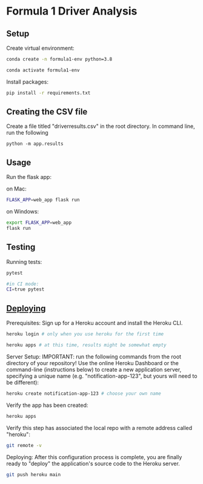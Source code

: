 # Formula 1 Driver Analysis

## Setup

Create virtual environment:

```sh
conda create -n formula1-env python=3.8
```

```sh
conda activate formula1-env
```

Install packages:

```sh
pip install -r requirements.txt
```

## Creating the CSV file

Create a file titled "driverresults.csv" in the root directory. 
In command line, run the following
```
python -m app.results
```

## Usage

Run the flask app:

on Mac:
```sh
FLASK_APP=web_app flask run
```
on Windows:
```sh
export FLASK_APP=web_app
flask run
```

## Testing

Running tests:

```sh
pytest

#in CI mode:
CI=true pytest
```

## [Deploying](/DEPLOYING.md)
Prerequisites:
Sign up for a Heroku account and install the Heroku CLI.

```sh
heroku login # only when you use heroku for the first time

heroku apps # at this time, results might be somewhat empty
```

Server Setup:
IMPORTANT: run the following commands from the root directory of your repository!
Use the online Heroku Dashboard or the command-line (instructions below) to create a new application server, specifying a unique name (e.g. "notification-app-123", but yours will need to be different):
```sh
heroku create notification-app-123 # choose your own name
```
Verify the app has been created:
```sh
heroku apps
```
Verify this step has associated the local repo with a remote address called "heroku":
```sh
git remote -v
```

Deploying:
After this configuration process is complete, you are finally ready to "deploy" the application's source code to the Heroku server.
```sh
git push heroku main
```



